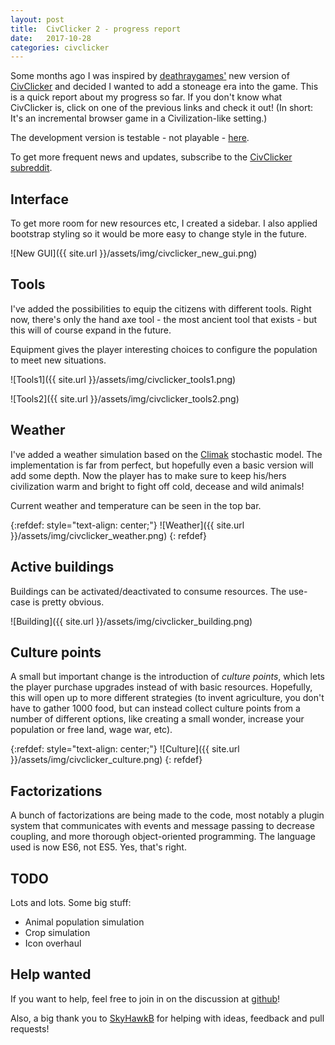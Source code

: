 ```yaml
---
layout: post
title:  CivClicker 2 - progress report
date:   2017-10-28
categories: civclicker
---
```


Some months ago I was inspired by [deathraygames'](http://deathraygames.com/play-online/civ-clicker/) new version of [CivClicker](http://civclicker.sourceforge.net/) and decided I wanted to add a stoneage era into the game. This is a quick report about my progress so far. If you don't know what CivClicker is, click on one of the previous links and check it out! (In short: It's an incremental browser game in a Civilization-like setting.)

The development version is testable - not playable - [here](http://31.24.227.106/civclicker-2/).

To get more frequent news and updates, subscribe to the [CivClicker subreddit](http://reddit.com/r/civclicker).

## Interface

To get more room for new resources etc, I created a sidebar. I also applied bootstrap styling so it would be more easy to change style in the future.

![New GUI]({{ site.url }}/assets/img/civclicker_new_gui.png)

## Tools

I've added the possibilities to equip the citizens with different tools. Right now, there's only the hand axe tool - the most ancient tool that exists - but this will of course expand in the future.

Equipment gives the player interesting choices to configure the population to meet new situations.

![Tools1]({{ site.url }}/assets/img/civclicker_tools1.png)

![Tools2]({{ site.url }}/assets/img/civclicker_tools2.png)

## Weather

I've added a weather simulation based on the [Climak](https://www.researchgate.net/publication/228543743_Climak_A_stochastic_model_for_weather_data_generation) stochastic model. The implementation is far from perfect, but hopefully even a basic version will add some depth. Now the player has to make sure to keep his/hers civilization warm and bright to fight off cold, decease and wild animals!

Current weather and temperature can be seen in the top bar.

{:refdef: style="text-align: center;"}
![Weather]({{ site.url }}/assets/img/civclicker_weather.png)
{: refdef}

## Active buildings

Buildings can be activated/deactivated to consume resources. The use-case is pretty obvious.

![Building]({{ site.url }}/assets/img/civclicker_building.png)

## Culture points

A small but important change is the introduction of _culture points_, which lets the player purchase upgrades instead of with basic resources. Hopefully, this will open up to more different strategies (to invent agriculture, you don't have to gather 1000 food, but can instead collect culture points from a number of different options, like creating a small wonder, increase your population or free land, wage war, etc).

{:refdef: style="text-align: center;"}
![Culture]({{ site.url }}/assets/img/civclicker_culture.png)
{: refdef}

## Factorizations

A bunch of factorizations are being made to the code, most notably a plugin system that communicates with events and message passing to decrease coupling, and more thorough object-oriented programming. The language used is now ES6, not ES5. Yes, that's right.

## TODO

Lots and lots. Some big stuff:

* Animal population simulation
* Crop simulation
* Icon overhaul

## Help wanted

If you want to help, feel free to join in on the discussion at [github](https://github.com/olleharstedt/civ-clicker)!

Also, a big thank you to [SkyHawkB](https://github.com/SkyHawkB) for helping with ideas, feedback and pull requests!
